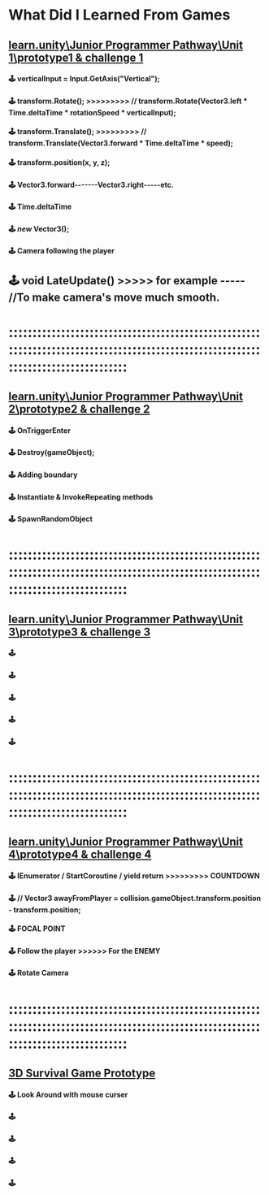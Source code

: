 # What Did I Learned From Games

## [learn.unity\Junior Programmer Pathway\Unit 1\prototype1 & challenge 1](https://github.com/Ozlem-goksun/learn.unity_Prototype1_Road)

#### 🕹️ verticalInput = Input.GetAxis("Vertical");

#### 🕹️ transform.Rotate(); >>>>>>>>> // transform.Rotate(Vector3.left * Time.deltaTime * rotationSpeed * verticalInput);

#### 🕹️ transform.Translate(); >>>>>>>>> // transform.Translate(Vector3.forward * Time.deltaTime * speed);

#### 🕹️ transform.position(x, y, z);

#### 🕹️ Vector3.forward-------Vector3.right-----etc.

#### 🕹️ Time.deltaTime

#### 🕹️ <i>new</i> Vector3();

#### 🕹️ Camera following the player

## 🕹️ void LateUpdate() >>>>> for example ----- //To make camera's move much smooth.

# :::::::::::::::::::::::::::::::::::::::::::::::::::::::::::::::::::::::::::::::::::::::::::::::::::::::::::::::::::::::::::::::::::

## [learn.unity\Junior Programmer Pathway\Unit 2\prototype2 & challenge 2](https://github.com/Ozlem-goksun/learn.unity_Prototype2_Forest)

#### 🕹️ OnTriggerEnter

#### 🕹️ Destroy(gameObject);

#### 🕹️ Adding boundary

#### 🕹️ Instantiate & InvokeRepeating methods

#### 🕹️ SpawnRandomObject

# :::::::::::::::::::::::::::::::::::::::::::::::::::::::::::::::::::::::::::::::::::::::::::::::::::::::::::::::::::::::::::::::::::

## [learn.unity\Junior Programmer Pathway\Unit 3\prototype3 & challenge 3](https://github.com/Ozlem-goksun/learn.unity_Prototype3)

#### 🕹️ 

#### 🕹️ 

#### 🕹️

#### 🕹️ 

#### 🕹️ 

# :::::::::::::::::::::::::::::::::::::::::::::::::::::::::::::::::::::::::::::::::::::::::::::::::::::::::::::::::::::::::::::::::::

## [learn.unity\Junior Programmer Pathway\Unit 4\prototype4 & challenge 4](https://github.com/Ozlem-goksun/learn.unity_Prototype4)

#### 🕹️ IEnumerator / StartCoroutine / yield return >>>>>>>>> COUNTDOWN

#### 🕹️ // Vector3 awayFromPlayer = collision.gameObject.transform.position - transform.position;

#### 🕹️ FOCAL POINT

#### 🕹️ Follow the player >>>>>> For the ENEMY

#### 🕹️ Rotate Camera

# :::::::::::::::::::::::::::::::::::::::::::::::::::::::::::::::::::::::::::::::::::::::::::::::::::::::::::::::::::::::::::::::::::

## [3D Survival Game Prototype](https://github.com/Ozlem-goksun/3d_SurvivalGame)

#### 🕹️ Look Around with mouse curser

#### 🕹️ 

#### 🕹️ 

#### 🕹️ 

#### 🕹️ 



